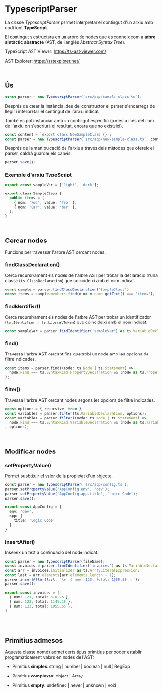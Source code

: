 # TypescriptParser

La classe _TypescriptParser_ permet interpretar el contingut d'un arxiu amb codi font **TypeScript**.

El contingut s'estructura en un arbre de nodes que es conneix com a **arbre sintàctic abstracte** (AST, de l'anglès _Abstract Syntax Tree_).

TypeScript AST Viewer: <https://ts-ast-viewer.com/>

AST Explorer: <https://astexplorer.net/>

<br />

## Ús

```typescript
const parser = new TypescriptParser(`src/app/sample-class.ts`);
```

Després de crear la instància, des del constructor el parser s'encarrega de llegir i interpretar el contingut de l'arxiu indicat.

També es pot instanciar amb un contingut específic (a més a més del nom de l'arxiu on s'escriurà el resultat, encara que no existeixi).

```typescript
const content = `export class NewSampleClass {}`;
const parser = new TypescriptParser(`src/app/new-sample-class.ts`, content);
```

Després de la manipulcació de l'arxiu a través dels mètodes que ofereix el parser, caldrà guardar els canvis:

```typescript
parser.save();
```


### Exemple d'arxiu TypeScript

```typescript
export const sampleVar = ['light', 'dark'];

export class SampleClass {
  public items = [
    { nom: 'Foo', value: 'foo' },
    { nom: 'Bar', value: 'bar' },
  ];
}
```

<br />

## Cercar nodes

Funcions per travessar l'arbre AST cercant nodes.

### **findClassDeclaration()**

Cerca recursivament els nodes de l'arbre AST per trobar la declaració d'una classe (`ts.ClassDeclaration`) que coincideixi amb el nom indicat.
  ```typescript
  const sample = parser.findClassDeclaration('SampleClass');
  const items = sample.members.find(m => m.name.getText() === 'items');
  ```

### **findIdentifier()**

Cerca recursivament els nodes de l'arbre AST per trobar un identificador (`ts.Identifier | ts.LiteralToken`) que coincideixi amb el nom indicat.
  ```typescript
  const sampleVar = parser.findIdentifier('sampleVar') as ts.VariableDeclaration;
  ```

### **find()**

Travessa l'arbre AST cercant fins que trobi un node amb les opcions de filtre indicades.
  ```typescript
  const items = parser.find((node: ts.Node | ts.Statement) => 
    node.kind === ts.SyntaxKind.PropertyDeclaration && (node as ts.PropertyDeclaration).name.text === 'items'
  );
  ```

### **filter()**

Travessa l'arbre AST cercant nodes segons les opcions de filtre indicades.
  ```typescript
  const options = { recursive: true };
  const variables = parser.filter(ts.VariableDeclaration, options);
  const variables = parser.filter((node: ts.Node | ts.Statement) =>
    node.kind === ts.SyntaxKind.VariableDeclaration && (node as ts.VariableDeclaration).name.text.startsWith('test')
  , options);
  ```



<br />

## Modificar nodes

### **setPropertyValue()**

Permet susbtituir el valor de la propietat d'un objecte.
  ```typescript
  const parser = new TypescriptParser(`src/app/config.ts`);
  parser.setPropertyValue('AppConfig.env', 'dev');
  parser.setPropertyValue('AppConfig.app.title', 'Logic Code');
  parser.save();
  ```
  ```typescript
  export const AppConfig = {
    env: 'dev',
    app: {
      title: 'Logic Code'
    }
  }
  ```

### **insertAfter()**

Insereix un text a continuació del node indicat.
  ```typescript
  const parser = new TypescriptParser(fileName);
  const invoices = parser.findIdentifier('invoices') as ts.VariableDeclaration;
  const arr = invoices.initializer as ts.ArrayLiteralExpression;
  const last = arr.elements[arr.elements.length - 1];
  parser.insertAfter(last, `\n  { num: 123, total: 1055.55 },`);
  parser.save();
  ```
  ```typescript
  export const invoices = [
    { num: 121, total: 810.25 },
    { num: 122, total: 1145.10 },
    { num: 123, total: 1055.55 },
  ]
  ```

<br />

<br />

## Primitius admesos

Aquesta classe només admet certs tipus primitius per poder establir programàticament valors en nodes de l'AST:

- Primitius **simples**: string | number | boolean | null | RegExp

- Primitius **complexes**: object | Array<PrimitiveType>

- Primitius **empty**: undefined | never | unknown | void
